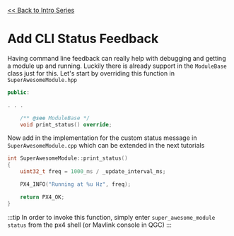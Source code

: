 [<< Back to Intro Series](intro_series.md)

# Add CLI Status Feedback

Having command line feedback can really help with debugging and getting a module up and running. Luckily there is already support in the `ModuleBase` class just for this. Let's start by overriding this function in `SuperAwesomeModule.hpp`

``` c++
public:

. . .

	/** @see ModuleBase */
	void print_status() override;
```

Now add in the implementation for the custom status message in `SuperAwesomeModule.cpp` which can be extended in the next tutorials

``` c++
int SuperAwesomeModule::print_status()
{
	uint32_t freq = 1000_ms / _update_interval_ms;

	PX4_INFO("Running at %u Hz", freq);

	return PX4_OK;
}
```
:::tip
In order to invoke this function, simply enter `super_awesome_module status` from the px4 shell (or Mavlink console in QGC)
:::